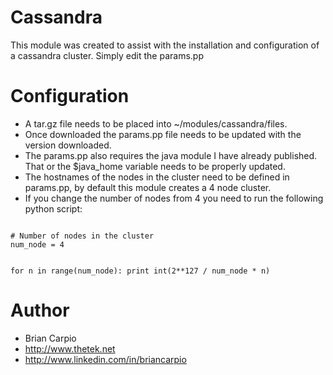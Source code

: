 # Cassandra #

This module was created to assist with the installation and configuration of a cassandra cluster. Simply edit the params.pp

# Configuration #

* A tar.gz file needs to be placed into ~/modules/cassandra/files. 
* Once downloaded the params.pp file needs to be updated with the version downloaded. 
* The params.pp also requires the java module I have already published. That or the $java_home variable needs to be properly updated.
* The hostnames of the nodes in the cluster need to be defined in params.pp, by default this module creates a 4 node cluster. 
* If you change the number of nodes from 4 you need to run the following python script:

<code>
# Number of nodes in the cluster
num_node = 4

for n in range(num_node):
	    print int(2**127 / num_node * n)
</code>

# Author #

* Brian Carpio
* http://www.thetek.net
* http://www.linkedin.com/in/briancarpio

